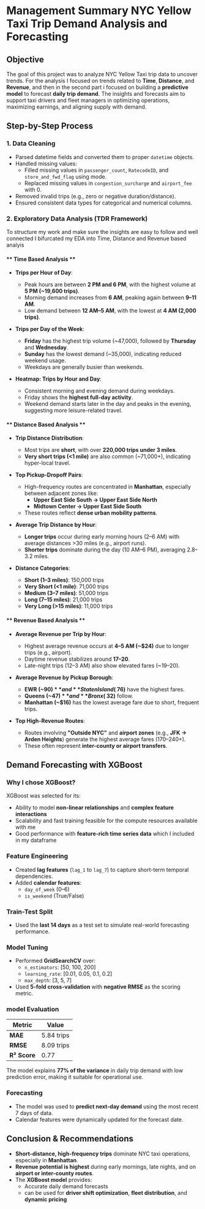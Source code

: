 #  Management Summary NYC Yellow Taxi Trip Demand Analysis and Forecasting

##  Objective
The goal of this project was to analyze NYC Yellow Taxi trip data to uncover trends. For the analysis I focused on trends related to **Time**, **Distance**, and **Revenue**, and then in the second part i focused on  building a **predictive model** to forecast **daily trip demand**. The insights and forecasts aim to support taxi drivers and fleet managers in optimizing operations, maximizing earnings, and aligning supply with demand.


## Step-by-Step Process

### 1.  Data Cleaning
- Parsed datetime fields and converted them to proper `datetime` objects.
- Handled missing values:
  - Filled missing values in `passenger_count`, `RatecodeID`, and `store_and_fwd_flag` using mode.
  - Replaced missing values in `congestion_surcharge` and `airport_fee` with 0.
- Removed invalid trips (e.g., zero or negative duration/distance).
- Ensured consistent data types for categorical and numerical columns.


### 2.  Exploratory Data Analysis (TDR Framework)
To structure my work and make sure the insights are easy to follow and well connected I bifurcated my EDA into Time, Distance and Revenue based analyis

#### ** Time Based Analysis **

- **Trips per Hour of Day**:
  - Peak hours are between **2 PM and 6 PM**, with the highest volume at **5 PM (~19,600 trips)**.
  - Morning demand increases from **6 AM**, peaking again between **9–11 AM**.
  - Low demand between **12 AM–5 AM**, with the lowest at **4 AM (2,000 trips)**.

- **Trips per Day of the Week**:
  - **Friday** has the highest trip volume (~47,000), followed by **Thursday** and **Wednesday**.
  - **Sunday** has the lowest demand (~35,000), indicating reduced weekend usage.
  - Weekdays are generally busier than weekends.

- **Heatmap: Trips by Hour and Day**:
  - Consistent morning and evening demand during weekdays.
  - Friday shows the **highest full-day activity**.
  - Weekend demand starts later in the day and peaks in the evening, suggesting more leisure-related travel.

#### ** Distance Based Analysis **

- **Trip Distance Distribution**:
  - Most trips are **short**, with over **220,000 trips under 3 miles**.
  - **Very short trips (<1 mile)** are also common (~71,000+), indicating hyper-local travel.

- **Top Pickup-Dropoff Pairs**:
  - High-frequency routes are concentrated in **Manhattan**, especially between adjacent zones like:
    - **Upper East Side South → Upper East Side North**
    - **Midtown Center → Upper East Side South**
  - These routes reflect **dense urban mobility patterns**.

- **Average Trip Distance by Hour**:
  - **Longer trips** occur during early morning hours (2–6 AM) with average distances >30 miles (e.g., airport runs).
  - **Shorter trips** dominate during the day (10 AM–6 PM), averaging 2.8–3.2 miles.

- **Distance Categories**:
  - **Short (1–3 miles)**:  150,000 trips
  - **Very Short (<1 mile)**: 71,000 trips
  - **Medium (3–7 miles)**: 51,000 trips
  - **Long (7–15 miles)**: 21,000 trips
  - **Very Long (>15 miles)**: 11,000 trips

#### ** Revenue Based Analysis **

- **Average Revenue per Trip by Hour**:
  - Highest average revenue occurs at **4–5 AM (~$24)** due to longer trips (e.g., airport).
  - Daytime revenue stabilizes around **$17–$20**.
  - Late-night trips (12–3 AM) also show elevated fares (~$19–$20).

- **Average Revenue by Pickup Borough**:
  - **EWR (~$90)** and **Staten Island (~$76)** have the highest fares.
  - **Queens (~$47)** and **Bronx (~$32)** follow.
  - **Manhattan (~$16)** has the lowest average fare due to short, frequent trips.

- **Top High-Revenue Routes**:
  - Routes involving **"Outside NYC"** and **airport zones** (e.g., **JFK → Arden Heights**) generate the highest average fares ($170–$240+).
  - These often represent **inter-county or airport transfers**.


## Demand Forecasting with XGBoost

### Why I chose XGBoost?
XGBoost was selected for its:
- Ability to model **non-linear relationships** and **complex feature interactions**
- Scalability and fast training feasible for the compute resources available with me
- Good performance with **feature-rich time series data** which I included in my dataframe


###  Feature Engineering

- Created **lag features** (`lag_1` to `lag_7`) to capture short-term temporal dependencies.
- Added **calendar features**:
  - `day_of_week` (0–6)
  - `is_weekend` (True/False)


###  Train-Test Split

- Used the **last 14 days** as a test set to simulate real-world forecasting performance.


###  Model Tuning

- Performed **GridSearchCV** over:
  - `n_estimators`: [50, 100, 200]
  - `learning_rate`: [0.01, 0.05, 0.1, 0.2]
  - `max_depth`: [3, 5, 7]
- Used **5-fold cross-validation** with **negative RMSE** as the scoring metric.


### model Evaluation

| Metric | Value |
|--------|-------|
| **MAE** | 5.84 trips |
| **RMSE** | 8.09 trips |
| **R² Score** | 0.77 |

The model explains **77% of the variance** in daily trip demand with low prediction error, making it suitable for operational use.


###  Forecasting

- The model was used to **predict next-day demand** using the most recent 7 days of data.
- Calendar features were dynamically updated for the forecast date.


##  Conclusion & Recommendations

- **Short-distance, high-frequency trips** dominate NYC taxi operations, especially in **Manhattan**.
- **Revenue potential is highest** during early mornings, late nights, and on **airport or inter-county routes**.
- The **XGBoost model** provides:
  - Accurate daily demand forecasts
  - can be used for **driver shift optimization**, **fleet distribution**, and **dynamic pricing**



